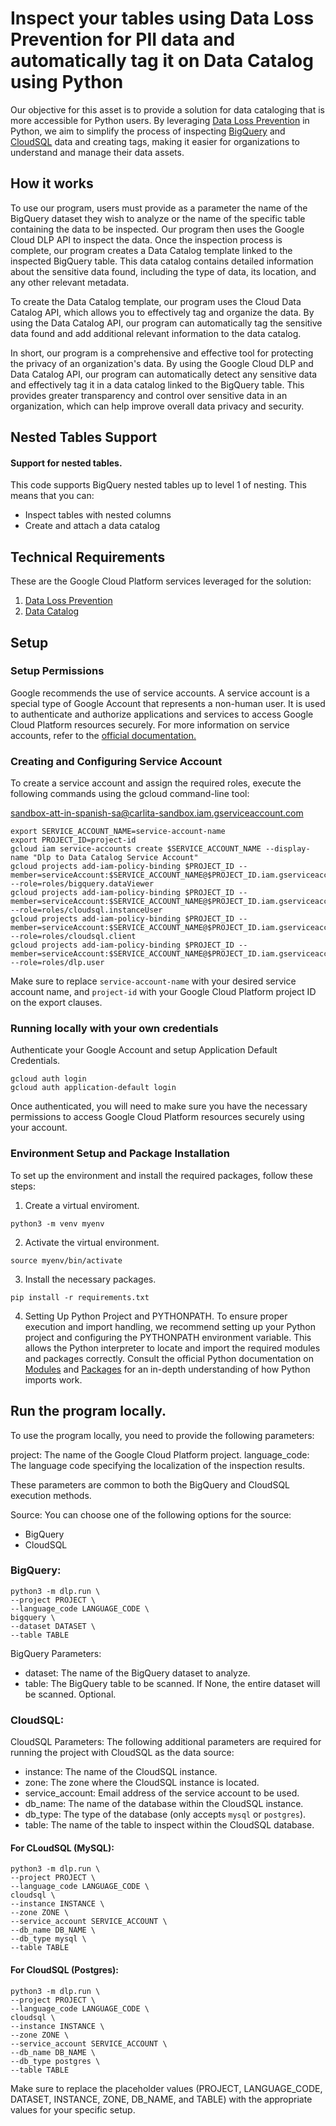 # Inspect your tables using Data Loss Prevention for PII data and automatically tag it on Data Catalog using Python #

Our objective for this asset is to provide a solution for data cataloging that is more accessible for Python users. By leveraging [Data Loss Prevention](https://cloud.google.com/dlp) in Python, we aim to simplify the process of inspecting [BigQuery](https://cloud.google.com/bigquery) and [CloudSQL](https://cloud.google.com/sql) data and creating tags, making it easier for organizations to understand and manage their data assets.

## How it works ##

To use our program, users must provide as a parameter the name of the BigQuery dataset they wish to analyze or the name of the specific table containing the data to be inspected. Our program then uses the Google Cloud DLP API to inspect the data. Once the inspection process is complete, our program creates a Data Catalog template linked to the inspected BigQuery table. This data catalog contains detailed information about the sensitive data found, including the type of data, its location, and any other relevant metadata.

To create the Data Catalog template, our program uses the Cloud Data Catalog API, which allows you to effectively tag and organize the data. By using the Data Catalog API, our program can automatically tag the sensitive data found and add additional relevant information to the data catalog.

In short, our program is a comprehensive and effective tool for protecting the privacy of an organization's data. By using the Google Cloud DLP and Data Catalog API, our program can automatically detect any sensitive data and effectively tag it in a data catalog linked to the BigQuery table. This provides greater transparency and control over sensitive data in an organization, which can help improve overall data privacy and security.

## Nested Tables Support ##

#### Support for nested tables.

This code supports BigQuery nested tables up to level 1 of nesting. This means that you can:

* Inspect tables with nested columns
* Create and attach a data catalog

## Technical Requirements ##
These are the Google Cloud Platform services leveraged for the solution:

1. <a href= "https://cloud.google.com/dlp?hl=es-419"> Data Loss Prevention</a>
2. <a href= "https://cloud.google.com/products?hl=es-419"> Data Catalog</a>

## Setup ##
### Setup Permissions

Google recommends the use of service accounts. A service account is a special type of Google Account that represents a non-human user. It is used to authenticate and authorize applications and services to access Google Cloud Platform resources securely. For more information on service accounts, refer to the <a href="https://cloud.google.com/iam/docs/service-account-overview">official documentation.</a>

### Creating and Configuring Service Account
To create a service account and assign the required roles, execute the following commands using the gcloud command-line tool:

sandbox-att-in-spanish-sa@carlita-sandbox.iam.gserviceaccount.com
```
export SERVICE_ACCOUNT_NAME=service-account-name
export PROJECT_ID=project-id
gcloud iam service-accounts create $SERVICE_ACCOUNT_NAME --display-name "Dlp to Data Catalog Service Account"
gcloud projects add-iam-policy-binding $PROJECT_ID --member=serviceAccount:$SERVICE_ACCOUNT_NAME@$PROJECT_ID.iam.gserviceaccount.com --role=roles/bigquery.dataViewer
gcloud projects add-iam-policy-binding $PROJECT_ID --member=serviceAccount:$SERVICE_ACCOUNT_NAME@$PROJECT_ID.iam.gserviceaccount.com --role=roles/cloudsql.instanceUser
gcloud projects add-iam-policy-binding $PROJECT_ID --member=serviceAccount:$SERVICE_ACCOUNT_NAME@$PROJECT_ID.iam.gserviceaccount.com --role=roles/cloudsql.client
gcloud projects add-iam-policy-binding $PROJECT_ID --member=serviceAccount:$SERVICE_ACCOUNT_NAME@$PROJECT_ID.iam.gserviceaccount.com --role=roles/dlp.user
```
Make sure to replace `service-account-name` with your desired service account name, and `project-id` with your Google Cloud Platform project ID on the export clauses.

### Running locally with your own credentials

Authenticate your Google Account and setup Application Default Credentials.

```
gcloud auth login
gcloud auth application-default login
```

Once authenticated, you will need to make sure you have the necessary permissions to access Google Cloud Platform resources securely using your account.

### Environment Setup and Package Installation
To set up the environment and install the required packages, follow these steps:

1. Create a virtual enviroment.

```
python3 -m venv myenv
```
2. Activate the virtual environment.

```
source myenv/bin/activate
```
3. Install the necessary packages.

```
pip install -r requirements.txt
```
4. Setting Up Python Project and PYTHONPATH.
To ensure proper execution and import handling, we recommend setting up your Python project and configuring the PYTHONPATH environment variable. This allows the Python interpreter to locate and import the required modules and packages correctly.
Consult the official Python documentation on <a href= "https://docs.python.org/3/tutorial/modules.html"> Modules</a> and <a href="https://docs.python.org/3/tutorial/modules.html#packages"> Packages</a> for an in-depth understanding of how Python imports work.

## Run the program locally.
To use the program locally, you need to provide the following parameters:

project: The name of the Google Cloud Platform project.
language_code: The language code specifying the localization of the inspection results.

These parameters are common to both the BigQuery and CloudSQL execution methods.

Source:
You can choose one of the following options for the source:
- BigQuery
- CloudSQL

### BigQuery:
```
python3 -m dlp.run \
--project PROJECT \
--language_code LANGUAGE_CODE \
bigquery \
--dataset DATASET \
--table TABLE
```
BigQuery Parameters:

- dataset: The name of the BigQuery dataset to analyze.
- table: The BigQuery table to be scanned. If None, the entire dataset will be scanned. Optional.

### CloudSQL:

CloudSQL Parameters:
The following additional parameters are required for running the project with CloudSQL as the data source:

- instance: The name of the CloudSQL instance.
- zone: The zone where the CloudSQL instance is located.
- service_account: Email address of the service account to be used.
- db_name: The name of the database within the CloudSQL instance.
- db_type: The type of the database (only accepts `mysql` or `postgres`).
- table: The name of the table to inspect within the CloudSQL database.

#### For CLoudSQL (MySQL):

```
python3 -m dlp.run \
--project PROJECT \
--language_code LANGUAGE_CODE \
cloudsql \
--instance INSTANCE \
--zone ZONE \
--service_account SERVICE_ACCOUNT \
--db_name DB_NAME \
--db_type mysql \
--table TABLE
```

#### For CloudSQL (Postgres):

```
python3 -m dlp.run \
--project PROJECT \
--language_code LANGUAGE_CODE \
cloudsql \
--instance INSTANCE \ 
--zone ZONE \
--service_account SERVICE_ACCOUNT \
--db_name DB_NAME \
--db_type postgres \
--table TABLE
```

Make sure to replace the placeholder values (PROJECT, LANGUAGE_CODE, DATASET, INSTANCE, ZONE, DB_NAME, and TABLE) with the appropriate values for your specific setup.
